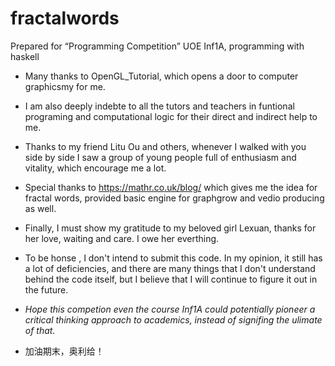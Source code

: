 # fractalwords

Prepared for “Programming Competition” UOE Inf1A, programming with haskell

- Many thanks to OpenGL_Tutorial, which opens a door to computer graphicsmy for me.
- I am also deeply indebte to all the tutors and teachers in funtional programing and computational logic for their direct and indirect help to me.
- Thanks to my friend Litu Ou and others, whenever I walked with you side by side I saw a group of young people full of enthusiasm and vitality, which encourage me a lot.
- Special thanks to https://mathr.co.uk/blog/ which gives me the idea for fractal words, provided basic engine for graphgrow and vedio producing as well. 
- Finally, I must show my gratitude to my beloved girl Lexuan, thanks for her love, waiting and care. I owe her everthing.
- To be honse , I don't intend to submit this code. In my opinion, it still has a lot of deficiencies, and there are many things that I don't understand behind the code itself, but I believe that I will continue to figure it out in the future.

- _Hope this competion even the course Inf1A could potentially pioneer a critical thinking approach to academics, instead of signifing the ulimate of that._


- 加油期末，奥利给！

